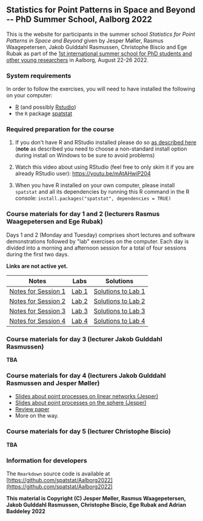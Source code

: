 ## Statistics for Point Patterns in Space and Beyond -- PhD Summer School, Aalborg 2022

This is the website for participants in the summer school
_Statistics for Point Patterns in Space and Beyond_ given by Jesper Møller, Rasmus Waagepetersen, Jakob Gulddahl Rasmussen, Christophe Biscio and Ege Rubak as part of the
[1st international summer school for PhD students and other young researchers](https://www.phd.engineering.aau.dk/Summer+School+2022/) in Aalborg, August 22-26 2022.

### System requirements

In order to follow the exercises, 
you will need to have installed the following on your computer:

* [R](http://r-project.org) (and possibly [Rstudio](http://rstudio.com))
* the `R` package [spatstat](http://cran.r-project.org/package=spatstat)

### Required preparation for the course

1. If you don't have R and RStudio installed please do so [as described here](https://asta.math.aau.dk/software/R-installation)
(**note** as described you need to choose a non-standard install option during install on Windows to be sure to avoid problems)

2. Watch this video about using RStudio (feel free to only skim it if you are already RStudio user):
https://youtu.be/mAtAHwiP204

3. When you have R installed on your own computer, please install `spatstat` and all its dependencies by running this R command in the R console:
`install.packages("spatstat", dependencies = TRUE)`


### Course materials for day 1 and 2 (lecturers Rasmus Waagepetersen and Ege Rubak)

Days 1 and 2 (Monday and Tuesday) comprises short lectures and software demonstrations followed by "lab" exercises on the computer.
Each day is divided into a morning and afternoon session for a total of four sessions during the first two days.

**Links are not active yet.**

Notes                                       |   Labs                     |  Solutions
------------------------------------------- | -------------------------- | --------------------------------------------------
[Notes for Session 1](./notes/notes01.html) | [Lab 1](./labs/lab01.html) | [Solutions to Lab 1](./solutions/solution01.html)
[Notes for Session 2](./notes/notes02.html) | [Lab 2](./labs/lab02.html) | [Solutions to Lab 2](./solutions/solution02.html)
[Notes for Session 3](./notes/notes03.html) | [Lab 3](./labs/lab03.html) | [Solutions to Lab 3](./solutions/solution03.html)
[Notes for Session 4](./notes/notes04.html) | [Lab 4](./labs/lab04.html) | [Solutions to Lab 4](./solutions/solution04.html)

### Course materials for day 3 (lecturer Jakob Gulddahl Rasmussen)

**TBA**

### Course materials for day 4 (lecturers Jakob Gulddahl Rasmussen and Jesper Møller)

- [Slides about point processes on linear networks (Jesper)](https://people.math.aau.dk/~jm/courses/SummerSchool2022/lecture_networks_no_pause.pdf)
- [Slides about point processes on the sphere (Jesper)](https://people.math.aau.dk/~jm/courses/SummerSchool2022/lecture_spheres_no_pause.pdf)
- [Review paper](https://people.math.aau.dk/~jm/courses/SummerSchool2022/sjs.pdf)
- More on the way.


### Course materials for day 5 (lecturer Christophe Biscio)

**TBA**


### Information for developers

The `Rmarkdown` source code is available at
[https://github.com/spatstat/Aalborg2022](https://github.com/spatstat/Aalborg2022)

**This material is Copyright (C) Jesper Møller, Rasmus Waagepetersen, Jakob Gulddahl Rasmussen, Christophe Biscio, Ege Rubak and Adrian Baddeley 2022**
